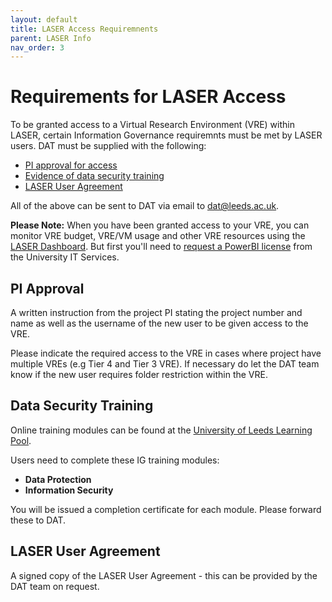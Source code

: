 ```yaml
---
layout: default
title: LASER Access Requiremnents
parent: LASER Info
nav_order: 3
---
```



# Requirements for LASER Access
To be granted access to a Virtual Research Environment (VRE) within LASER, certain Information Governance requiremnts must be met by LASER users. DAT must be supplied with the following:

- [PI approval for access](#pi-approval)
- [Evidence of data security training](#data-security-training)
- [LASER User Agreement](#laser-user-agreement)

All of the above can be sent to DAT via email to [dat@leeds.ac.uk](mailto:dat@leeds.ac.uk).  

**Please Note:** When you have been granted access to your VRE, you can monitor VRE budget, VRE/VM usage and other VRE resources using the [LASER Dashboard](https://lida-data-analytics-team.github.io/laserdocs/docs/laser_how_to/dashboard/). But first you'll need to [request a PowerBI license](https://it.leeds.ac.uk/it?id=sc_cat_item&sys_id=8a89d8031b2ff010d530eb53b24bcbc9) from the University IT Services.


## PI Approval  
A written instruction from the project PI stating the project number and name as well as the username of the new user to be given access to the VRE. 

Please indicate the required access to the VRE in cases where project have multiple VREs (e.g Tier 4 and Tier 3 VRE). If necessary do let the DAT team know if the new user requires folder restriction within the VRE.


## Data Security Training  
Online training modules can be found at the [University of Leeds Learning Pool](https://leeds.learningpool.com/totara/dashboard/).  

Users need to complete these IG training modules:
- **Data Protection**    
- **Information Security** 

You will be issued a completion certificate for each module. Please forward these to DAT. 


## LASER User Agreement
A signed copy of the LASER User Agreement - this can be provided by the DAT team on request.  
